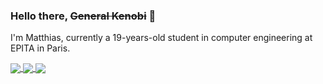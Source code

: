 ### Hello there, ~~General Kenobi~~ 👋

I'm Matthias, currently a 19-years-old student in computer engineering at EPITA in Paris.

<a href="https://github.com/anuraghazra/github-readme-stats">
  <img align="center" src="https://github-readme-stats-kappa-vert.vercel.app/api?username=HellsCrimson&count_private=true&show_icons=true&theme=chartreuse-dark" />
</a>

<a href="https://github.com/anuraghazra/github-readme-stats">
  <img align="center" src="https://github-readme-stats-kappa-vert.vercel.app/api/top-langs/?username=HellsCrimson&theme=chartreuse-dark&layout=compact&hide=Mathematica,ShaderLab&count_private=true" />
</a>

<a href="https://github.com/anuraghazra/github-readme-stats">
  <img align="center" src="https://github-readme-stats-kappa-vert.vercel.app/api/wakatime?username=HellsCrimson&theme=chartreuse-dark&layout=compact" />
</a>
